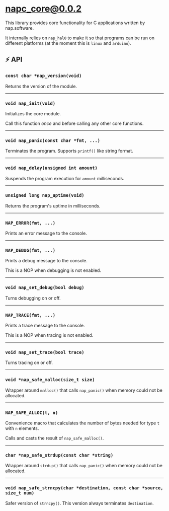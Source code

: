 # napc_core@0.0.2

This library provides core functionality for C applications written by nap.software.

It internally relies on `nap_hal0` to make it so that programs can be run on different platforms (at the moment this is `linux` and `arduino`).

## ⚡ API

### `const char *nap_version(void)`

Returns the version of the module.

---


### `void nap_init(void)`

Initializes the core module.

Call this function *once* and before calling any other core functions.

---

### `void nap_panic(const char *fmt, ...)`

Terminates the program. Supports `printf()` like string format.

---

### `void nap_delay(unsigned int amount)`

Suspends the program execution for `amount` milliseconds.

---

### `unsigned long nap_uptime(void)`

Returns the program's uptime in milliseconds.

---

### `NAP_ERROR(fmt, ...)`

Prints an error message to the console.

---

### `NAP_DEBUG(fmt, ...)`

Prints a debug message to the console.

This is a NOP when debugging is not enabled.

---

### `void nap_set_debug(bool debug)`

Turns debugging on or off.

---

### `NAP_TRACE(fmt, ...)`

Prints a trace message to the console.

This is a NOP when tracing is not enabled.

---

### `void nap_set_trace(bool trace)`

Turns tracing on or off.

---


### `void *nap_safe_malloc(size_t size)`

Wrapper around `malloc()` that calls `nap_panic()` when memory could not be allocated.

---

### `NAP_SAFE_ALLOC(t, n)`

Convenience macro that calculates the number of bytes needed for type `t` with `n` elements.

Calls and casts the result of `nap_safe_malloc()`.

---

### `char *nap_safe_strdup(const char *string)`

Wrapper around `strdup()` that calls `nap_panic()` when memory could not be allocated.

---

### `void nap_safe_strncpy(char *destination, const char *source, size_t num)`

Safer version of `strncpy()`. This version always terminates `destination`.
